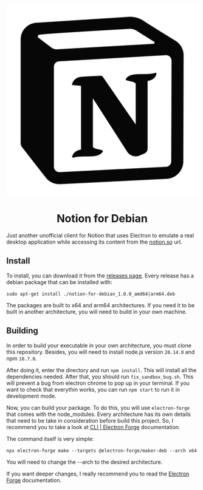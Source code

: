<p align="center">
<img src="assets/notion.png">

<h1 align="center">Notion for Debian</h1>
</p>


Just another unofficial client for Notion that uses Electron to emulate a real desktop application while accessing its content from the [notion.so](https://notion.so) url. 

## Install

To install, you can download it from the [releases page](https://github.com/bloiseleo/notion-for-debian/releases). Every release has a debian package that can be installed with:

```
sudo apt-get install ./notion-for-debian_1.0.0_amd64|arm64.deb
```

The packages are built to x64 and arm64 architectures. If you need it to be built in another architecture, you will need to build in your own machine.

## Building

In order to build your executable in your own architecture, you must clone this repository. Besides, you will need to install node.js version `20.14.0` and npm `10.7.0`.

After doing it, enter the directory and run `npm install`. This will install all the dependencies needed. After that, you should run `fix_sandbox_bug.sh`. This will prevent a bug from electron chrome to pop up in your terminal. If you want to check that everythin works, you can run `npm start` to run it in development mode.

Now, you can build your package. To do this, you will use `electron-forge` that comes with the node_modules. Every architecture has its own details that need to be take in consideration before build this project. So, I recommend you to take a look at [CLI | Electron Forge](https://www.electronforge.io/cli#make) documentation. 

The command itself is very simple:

```
npx electron-forge make --targets @electron-forge/maker-deb --arch x64
```

You will need to change the --arch to the desired architecture. 

If you want deeper changes, I really recommend you to read the [Electron Forge](https://www.electronforge.io/) documentation.